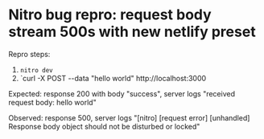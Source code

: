 # Nitro bug repro: request body stream 500s with new netlify preset

Repro steps:

1. `nitro dev`
2. `curl -X POST --data "hello world" http://localhost:3000

Expected: response 200 with body "success", server logs "received request body: hello world"

Observed: response 500, server logs "[nitro] [request error] [unhandled] Response body object should not be disturbed or locked"
